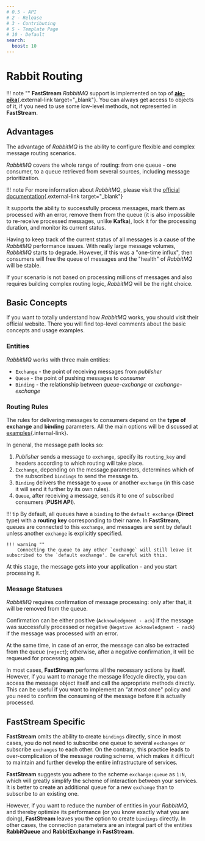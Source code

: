 ```yaml
---
# 0.5 - API
# 2 - Release
# 3 - Contributing
# 5 - Template Page
# 10 - Default
search:
  boost: 10
---
```


# Rabbit Routing

!!! note ""
      **FastStream** *RabbitMQ* support is implemented on top of [**aio-pika**](https://aio-pika.readthedocs.io/en/latest/){.external-link target="_blank"}. You can always get access to objects of it, if you need to use some low-level methods, not represented in **FastStream**.

## Advantages

The advantage of *RabbitMQ* is the ability to configure flexible and complex message routing scenarios.

*RabbitMQ* covers the whole range of routing: from one queue - one consumer, to a queue retrieved from several sources, including message prioritization.

!!! note
      For more information about *RabbitMQ*, please visit the [official documentation](https://www.rabbitmq.com/tutorials/amqp-concepts.html){.external-link target="_blank"}

It supports the ability to successfully process messages, mark them as processed with an error, remove them from the queue (it is also impossible to re-receive processed messages, unlike **Kafka**), lock it for the processing duration, and monitor its current status.

Having to keep track of the current status of all messages is a cause of the *RabbitMQ* performance issues. With really large message volumes, *RabbitMQ* starts to degrade. However, if this was a "one-time influx", then consumers will free the queue of messages and the "health" of *RabbitMQ* will be stable.

If your scenario is not based on processing millions of messages and also requires building complex routing logic, *RabbitMQ* will be the right choice.

## Basic Concepts

If you want to totally understand how *RabbitMQ* works, you should visit their official website. There you will find top-level comments about the basic concepts and usage examples.

### Entities

*RabbitMQ* works with three main entities:

* `Exchange` - the point of receiving messages from *publisher*
* `Queue` - the point of pushing messages to *consumer*
* `Binding` - the relationship between *queue-exchange* or *exchange-exchange*

### Routing Rules

The rules for delivering messages to consumers depend on the **type of exchange** and **binding** parameters. All the main options will be discussed at [examples](examples/direct.md){.internal-link}.

In general, the message path looks so:

1. *Publisher* sends a message to `exchange`, specify its `routing_key` and headers according to which routing will take place.
2. `Exchange`, depending on the message parameters, determines which of the subscribed `bindings` to send the message to.
3. `Binding` delivers the message to `queue` or another `exchange` (in this case it will send it further by its own rules).
4. `Queue`, after receiving a message, sends it to one of subscribed consumers (**PUSH API**).

!!! tip
    By default, all queues have a `binding` to the `default exchange` (**Direct** type) with a **routing key** corresponding to their name.
    In **FastStream**, queues are connected to this `exchange`, and messages are sent by default unless another `exchange` is explicitly specified.

    !!! warning ""
        Connecting the queue to any other `exchange` will still leave it subscribed to the `default exchange'. Be careful with this.

At this stage, the message gets into your application - and you start processing it.

### Message Statuses

*RabbitMQ* requires confirmation of message processing: only after that, it will be removed from the queue.

Confirmation can be either positive (`Acknowledgment - ack`) if the message was successfully processed or negative (`Negative Acknowledgment - nack`) if the message was processed with an error.

At the same time, in case of an error, the message can also be extracted from the queue (`reject`); otherwise, after a negative confirmation, it will be requeued for processing again.

In most cases, **FastStream** performs all the necessary actions by itself. However, if you want to manage the message lifecycle directly, you can access the message object itself and call the appropriate methods directly. This can be useful if you want to implement an "at most once" policy and you need to confirm the consuming of the message before it is actually processed.

## **FastStream** Specific

**FastStream** omits the ability to create `bindings` directly, since in most cases, you do not need to subscribe one queue to several `exchanges` or subscribe `exchanges` to each other. On the contrary, this practice leads to over-complication of the message routing scheme, which makes it difficult to maintain and further develop the entire infrastructure of services.

**FastStream** suggests you adhere to the scheme `exchange:queue` as `1:N`, which will greatly simplify the scheme of interaction between your services. It is better to create an additional queue for a new `exchange` than to subscribe to an existing one.

However, if you want to reduce the number of entities in your *RabbitMQ*, and thereby optimize its performance (or you know exactly what you are doing), **FastStream** leaves you the option to create `bindings` directly. In other cases, the connection parameters are an integral part of the entities **RabbitQueue** and **RabbitExchange** in **FastStream**.

